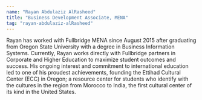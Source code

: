 ```yaml
---
name: "Rayan Abdulaziz AlRasheed"
title: "Business Development Associate, MENA"
tag: "rayan-abdulaziz-alRasheed"
---
```

<p>
  Rayan has worked with Fullbridge MENA since August 2015 after graduating from Oregon State University with a degree in Business Information Systems. Currently, Rayan works directly with Fullbridge partners in Corporate and Higher Education to maximize student outcomes and success. His ongoing interest and commitment to international education led to one of his proudest achievements, founding the Ettihad Cultural Center (ECC) in Oregon; a resource center for students who identify with the cultures in the region from Morocco to India, the first cultural center of its kind in the United States.
</p>
